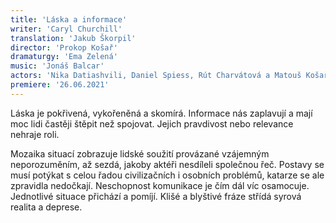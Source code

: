 ```yaml
---
title: 'Láska a informace'
writer: 'Caryl Churchill'
translation: 'Jakub Škorpil'
director: 'Prokop Košař'
dramaturgy: 'Ema Zelená'
music: 'Jonáš Balcar'
actors: 'Nika Datiashvili, Daniel Spiess, Rút Charvátová a Matouš Košař'
premiere: '26.06.2021'
---
```

Láska je pokřivená, vykořeněná a skomírá. Informace nás zaplavují a mají moc lidi častěji štěpit než spojovat. Jejich pravdivost nebo relevance nehraje roli.

Mozaika situací zobrazuje lidské soužití provázané vzájemným neporozuměním, až sezdá, jakoby aktéři nesdíleli společnou řeč. Postavy se musí potýkat s celou řadou civilizačních i osobních problémů, katarze se ale zpravidla nedočkají. Neschopnost komunikace je čím dál víc osamocuje. Jednotlivé situace přichází a pomíjí. Klišé a blyštivé fráze střídá syrová realita a deprese.
